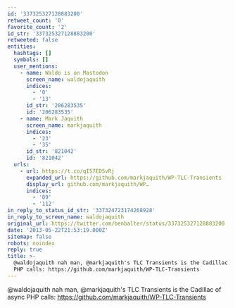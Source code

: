 ```yaml
---
id: '337325327128883200'
retweet_count: '0'
favorite_count: '2'
id_str: '337325327128883200'
retweeted: false
entities:
  hashtags: []
  symbols: []
  user_mentions:
    - name: Waldo is on Mastodon
      screen_name: waldojaquith
      indices:
        - '0'
        - '13'
      id_str: '206283535'
      id: '206283535'
    - name: Mark Jaquith
      screen_name: markjaquith
      indices:
        - '23'
        - '35'
      id_str: '821042'
      id: '821042'
  urls:
    - url: https://t.co/qI57EDSvRj
      expanded_url: https://github.com/markjaquith/WP-TLC-Transients
      display_url: github.com/markjaquith/WP…
      indices:
        - '89'
        - '112'
in_reply_to_status_id_str: '337324723174268928'
in_reply_to_screen_name: waldojaquith
original_url: https://twitter.com/benbalter/status/337325327128883200
date: '2013-05-22T21:53:19.000Z'
sitemap: false
robots: noindex
reply: true
title: >-
  @waldojaquith nah man, @markjaquith's TLC Transients is the Cadillac of async
  PHP calls: https://github.com/markjaquith/WP-TLC-Transients
---
```


@waldojaquith nah man, @markjaquith's TLC Transients is the Cadillac of async PHP calls: https://github.com/markjaquith/WP-TLC-Transients